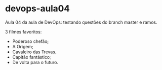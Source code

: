 # devops-aula04
Aula 04 da aula de DevOps: testando questões do branch master e ramos.


3 filmes favoritos:
  - Poderoso chefão;
  - A Origem;
  - Cavaleiro das Trevas.
  - Capitão fantástico;
  - De volta para o futuro.
